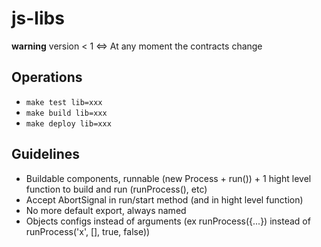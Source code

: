 # js-libs

**warning** version < 1 <=> At any moment the contracts change

## Operations

- `make test lib=xxx`
- `make build lib=xxx`
- `make deploy lib=xxx`

## Guidelines

- Buildable components, runnable (new Process + run()) + 1 hight level function to build and run (runProcess(), etc)
- Accept AbortSignal in run/start method (and in hight level function)
- No more default export, always named
- Objects configs instead of arguments (ex runProcess({...}) instead of runProcess('x', [], true, false))